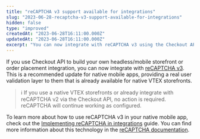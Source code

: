 ```yaml
---
title: "reCAPTCHA v3 support available for integrations"
slug: "2023-06-28-recaptcha-v3-support-available-for-integrations"
hidden: false
type: "improved"
createdAt: "2023-06-28T16:11:00.000Z"
updatedAt: "2023-06-28T16:11:00.000Z"
excerpt: "You can now integrate with reCAPTCHA v3 using the Checkout API."
---
```


If you use Checkout API to build your own headless/mobile storefront or order placement integration, you can now integrate with [reCAPTCHA v3](https://developers.google.com/recaptcha/docs/v3). This is a recommended update for native mobile apps, providing a real user validation layer to them that is already available for native VTEX storefronts.

>ℹ️ If you use a native VTEX storefronts or already integrate with reCAPTCHA v2 via the Checkout API, no action is required. reCAPTCHA will continue working as configured.

To learn more about how to use reCAPTCHA v3 in your native mobile app, check out the [Implementing reCAPTCHA in integrations](https://developers.vtex.com/docs/guides/recaptcha) guide. You can find more information about this technology in the [reCAPTCHA documentation](https://developers.google.com/recaptcha/intro).
